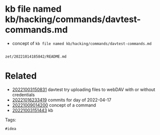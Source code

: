 # kb file named kb/hacking/commands/davtest-commands.md

- concept of `kb file named kb/hacking/commands/davtest-commands.md`

```
```

` zet/20221014185842/README.md `

# Related

- [20221003150831](/zet/20221003150831/README.md) davtest try uploading files to webDAV with or without credentials
- [20221016233419](/zet/20221016233419/README.md) commits for day of 2022-04-17
- [20221009014200](/zet/20221009014200/README.md) concept of a command
- [20221003151443](/zet/20221003151443/README.md) kb

Tags:

    #idea
